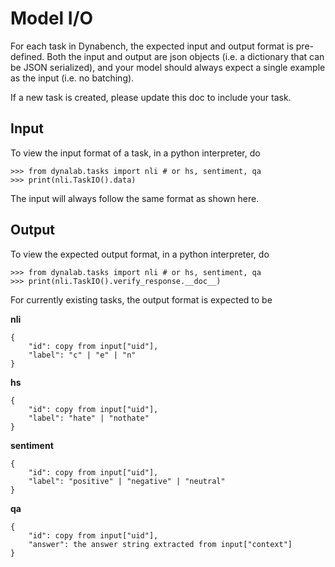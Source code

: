 # Model I/O

For each task in Dynabench, the expected input and output format is pre-defined. Both the input and output are json objects (i.e. a dictionary that can be JSON serialized), and your model should always expect a single example as the input (i.e. no batching).

If a new task is created, please update this doc to include your task.

## Input
To view the input format of a task, in a python interpreter, do
```
>>> from dynalab.tasks import nli # or hs, sentiment, qa
>>> print(nli.TaskIO().data)
```
The input will always follow the same format as shown here.

## Output
To view the expected output format, in a python interpreter, do
```
>>> from dynalab.tasks import nli # or hs, sentiment, qa
>>> print(nli.TaskIO().verify_response.__doc__)
```
For currently existing tasks, the output format is expected to be

**nli**
```
{
    "id": copy from input["uid"],
    "label": "c" | "e" | "n"
}
```
**hs**
```
{
    "id": copy from input["uid"],
    "label": "hate" | "nothate"
}
```
**sentiment**
```
{
    "id": copy from input["uid"],
    "label": "positive" | "negative" | "neutral"
}
```
**qa**
```
{
    "id": copy from input["uid"],
    "answer": the answer string extracted from input["context"]
}
```
